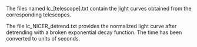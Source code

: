 The files named lc_[telescope].txt contain the light curves obtained from the corresponding telescopes. 

The file lc_NICER_detrend.txt provides the normalized light curve after detrending with a broken exponential decay function. The time has been converted to units of seconds.
